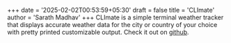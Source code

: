 +++
date = '2025-02-02T00:53:59+05:30'
draft = false
title = 'CLImate'
author = 'Sarath Madhav'
+++
CLImate is a simple terminal weather tracker that displays accurate weather data for the city or country of your choice with pretty printed customizable output. Check it out on [github](https://github.com/Pseudozoid/CLImate). 
